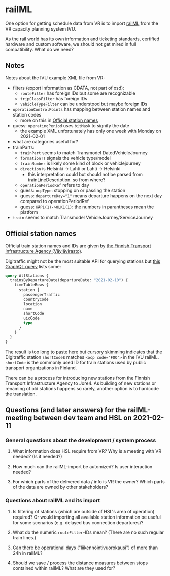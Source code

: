 # railML

One option for getting schedule data from VR is to import [railML](https://www.railml.org/) from the VR capacity planning system IVU.

As the rail world has its own information and ticketing standards, certified hardware and custom software, we should not get mired in full compatibility.
What do we need?

## Notes

Notes about the IVU example XML file from VR:
- filters (export information as CDATA, not part of xsd):
  - `routeFilter` has foreign IDs but some are recognizable
  - `tripClassFilter` has foreign IDs
  - `vehicleTypeFilter` can be understood but maybe foreign IDs
- `operationControlPoints` has mapping between station names and station codes
  - more on this in [Official station names](#official-station-names)
- guess: `operatingPeriod` uses `bitMask` to signify the date
  - the example XML unfortunately has only one week with Monday on 2021-02-01
- what are categories useful for?
- trainParts:
  - `trainPart` seems to match Transmodel DatedVehicleJourney
  - `formationTT` signals the vehicle type/model
  - `trainNumber` is likely some kind of block or vehiclejourney
  - `direction` is Helsinki -> Lahti or Lahti -> Helsinki
    - this interpretation could but should not be parsed from trainLineDescription. so from where?
  - `operationPeriodRef` refers to day
  - guess: `ocpType`: stopping on or passing the station
  - guess: `departureDay="1"` means departure happens on the next day compared to operationPeriodRef
  - guess: `KÄP1(1)->OLK1(1)`: the numbers in parantheses mean the platform
- `train` seems to match Transmodel VehicleJourney/ServiceJourney

## Official station names

Official train station names and IDs are given by [the Finnish Transport Infrastructure Agency (Väylävirasto)](https://julkaisut.vayla.fi/pdf12/vj_2019-25_luettelo_rautatieliikennepaikoista_web.pdf).

Digitraffic might not be the most suitable API for querying stations but [this GraphQL query](https://rata.digitraffic.fi/api/v2/graphql/graphiql?query=query%20AllStations%20%7B%0A%20%20trainsByDepartureDate(departureDate%3A%20%222021-02-10%22)%20%7B%0A%20%20%20%20timeTableRows%20%7B%0A%20%20%20%20%20%20station%20%7B%0A%20%20%20%20%20%20%20%20passengerTraffic%0A%20%20%20%20%20%20%20%20countryCode%0A%20%20%20%20%20%20%20%20location%0A%20%20%20%20%20%20%20%20name%0A%20%20%20%20%20%20%20%20shortCode%0A%20%20%20%20%20%20%20%20uicCode%0A%20%20%20%20%20%20%20%20type%0A%20%20%20%20%20%20%7D%0A%20%20%20%20%7D%0A%20%20%7D%0A%7D%0A&operationName=AllStations) lists some:
```graphql
query AllStations {
  trainsByDepartureDate(departureDate: "2021-02-10") {
    timeTableRows {
      station {
        passengerTraffic
        countryCode
        location
        name
        shortCode
        uicCode
        type
      }
    }
  }
}
```

The result is too long to paste here but cursory skimming indicates that the Digitraffic station `shortCode`s matches `<ocp code="FOO">` in the IVU railML.
`shortCode` is the commonly used ID for train stations used by public transport organizations in Finland.

There can be a process for introducing new stations from the Finnish Transport Infrastructure Agency to Jore4.
As building of new stations or renaming of old stations happens so rarely, another option is to hardcode the translation.

## Questions (and later answers) for the railML-meeting between dev team and HSL on 2021-02-11

### General questions about the development / system process

1. What information does HSL require from VR?
Why is a meeting with VR needed? (Is it needed?)

2. How much can the railML-import be automized? Is user interaction needed?

3. For which parts of the delivered data / info is VR the owner? Which parts of the data are owned by other stakeholders?

### Questions about railML and its import

1. Is filtering of stations (which are outside of HSL's area of operation) required?
Or would importing all available station information be useful for some scenarios (e.g. delayed bus connection departures)?

2. What do the numeric `routeFilter`-IDs mean? (There are no such regular train lines.)

3. Can there be operational days ("liikennöintivuorokausi") of more than 24h in railML?

4. Should we save / process the distance measures between stops contained within railML? What are they used for?
